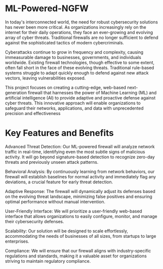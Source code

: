 # ML-Powered-NGFW
In today's interconnected world, the need for robust cybersecurity solutions has never been more critical. As organizations increasingly rely on the internet for their daily operations, they face an ever-growing and evolving array of cyber threats. Traditional firewalls are no longer sufficient to defend against the sophisticated tactics of modern cybercriminals. 

Cyberattacks continue to grow in frequency and complexity, causing immeasurable damage to businesses, governments, and individuals worldwide. Existing firewall technologies, though effective to some extent, often fall short in the face of these evolving threats. Traditional rule-based systems struggle to adapt quickly enough to defend against new attack vectors, leaving vulnerabilities exposed.

This project focuses on creating a cutting-edge, web-based next-generation firewall that harnesses the power of Machine Learning (ML) and artificial intelligence (AI) to provide adaptive and proactive defense against cyber threats. This innovative approach will enable organizations to safeguard their networks, applications, and data with unprecedented precision and effectiveness

# Key Features and Benefits

Advanced Threat Detection: Our ML-powered firewall will analyze network traffic in real-time, identifying even the most subtle signs of malicious activity. It will go beyond signature-based detection to recognize zero-day threats and previously unseen attack patterns.

Behavioral Analysis: By continuously learning from network behaviors, our firewall will establish baselines for normal activity and immediately flag any deviations, a crucial feature for early threat detection.

Adaptive Response: The firewall will dynamically adjust its defenses based on the evolving threat landscape, minimizing false positives and ensuring optimal performance without manual intervention.

User-Friendly Interface: We will prioritize a user-friendly web-based interface that allows organizations to easily configure, monitor, and manage their cybersecurity defenses.

Scalability: Our solution will be designed to scale effortlessly, accommodating the needs of businesses of all sizes, from startups to large enterprises.

Compliance: We will ensure that our firewall aligns with industry-specific regulations and standards, making it a valuable asset for organizations striving to maintain regulatory compliance.

